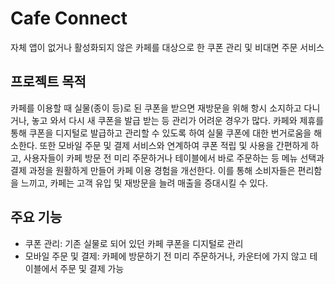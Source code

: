 # Cafe Connect

자체 앱이 없거나 활성화되지 않은 카페를 대상으로 한 쿠폰 관리 및 비대면 주문 서비스

## 프로젝트 목적

카페를 이용할 때 실물(종이 등)로 된 쿠폰을 받으면 재방문을 위해 항시 소지하고 다니거나, 놓고 와서 다시 새 쿠폰을 발급 받는 등 관리가 어려운 경우가 많다. 카페와 제휴를 통해 쿠폰을 디지털로 발급하고 관리할 수 있도록 하여 실물 쿠폰에 대한 번거로움을 해소한다. 또한 모바일 주문 및 결제 서비스와 연계하여 쿠폰 적립 및 사용을 간편하게 하고, 사용자들이 카페 방문 전 미리 주문하거나 테이블에서 바로 주문하는 등 메뉴 선택과 결제 과정을 원활하게 만들어 카페 이용 경험을 개선한다. 이를 통해 소비자들은 편리함을 느끼고, 카페는 고객 유입 및 재방문을 늘려 매출을 증대시킬 수 있다.

## 주요 기능

- 쿠폰 관리: 기존 실물로 되어 있던 카페 쿠폰을 디지털로 관리
- 모바일 주문 및 결제: 카페에 방문하기 전 미리 주문하거나, 카운터에 가지 않고 테이블에서 주문 및 결제 가능
